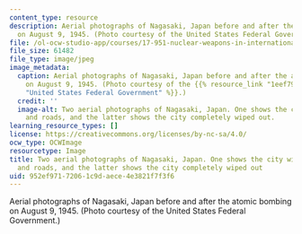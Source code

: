 ```yaml
---
content_type: resource
description: Aerial photographs of Nagasaki, Japan before and after the atomic bombing
  on August 9, 1945. (Photo courtesy of the United States Federal Government.)
file: /ol-ocw-studio-app/courses/17-951-nuclear-weapons-in-international-politics-past-present-and-future-spring-2009/952ef97172061c9daece4e3821f7f3f6_17-951S09.jpg
file_size: 61482
file_type: image/jpeg
image_metadata:
  caption: Aerial photographs of Nagasaki, Japan before and after the atomic bombing
    on August 9, 1945. (Photo courtesy of the {{% resource_link "1eef792f-44e3-4067-9a62-3896bd9312bb"
    "United States Federal Government" %}}.)
  credit: ''
  image-alt: Two aerial photographs of Nagasaki, Japan. One shows the city with buildings
    and roads, and the latter shows the city completely wiped out.
learning_resource_types: []
license: https://creativecommons.org/licenses/by-nc-sa/4.0/
ocw_type: OCWImage
resourcetype: Image
title: Two aerial photographs of Nagasaki, Japan. One shows the city with buildings
  and roads, and the latter shows the city completely wiped out
uid: 952ef971-7206-1c9d-aece-4e3821f7f3f6
---
```

Aerial photographs of Nagasaki, Japan before and after the atomic bombing on August 9, 1945. (Photo courtesy of the United States Federal Government.)